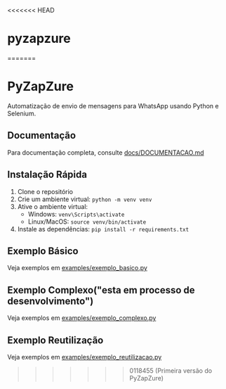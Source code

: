<<<<<<< HEAD
# pyzapzure
=======
# PyZapZure

Automatização de envio de mensagens para WhatsApp usando Python e Selenium.

## Documentação

Para documentação completa, consulte [docs/DOCUMENTACAO.md](docs/DOCUMENTACAO.md)

## Instalação Rápida

1. Clone o repositório
2. Crie um ambiente virtual: `python -m venv venv`
3. Ative o ambiente virtual:
   - Windows: `venv\Scripts\activate`
   - Linux/MacOS: `source venv/bin/activate`
4. Instale as dependências: `pip install -r requirements.txt`

## Exemplo Básico

Veja exemplos em [examples/exemplo_basico.py](examples/exemplo_basico.py) 

## Exemplo Complexo("esta em processo de desenvolvimento")

Veja exemplos em [examples/exemplo_complexo.py](examples/exemplo_complexo.py) 

## Exemplo Reutilização

Veja exemplos em [examples/exemplo_reutilizacao.py](examples/exemplo_reutilizacao.py) 
>>>>>>> 0118455 (Primeira versão do PyZapZure)
